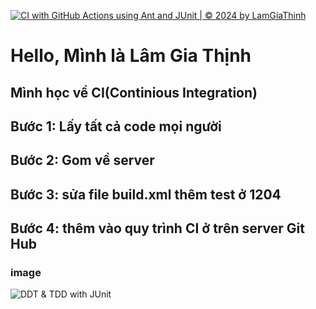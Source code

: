 [![CI with GitHub Actions using Ant and JUnit | © 2024 by LamGiaThinh](https://github.com/sjsjsmsmsj/CI/actions/workflows/ant.yml/badge.svg)](https://github.com/sjsjsmsmsj/CI/actions/workflows/ant.yml)
# Hello, Mình là Lâm Gia Thịnh 
## Mình học về CI(Continious Integration) 
## Bước 1: Lấy tất cả code mọi người
## Bước 2: Gom về server
## Bước 3: sửa file build.xml thêm test ở 1204
## Bước 4: thêm vào quy trình CI ở trên server Git Hub

### image
![DDT & TDD with JUnit]()
